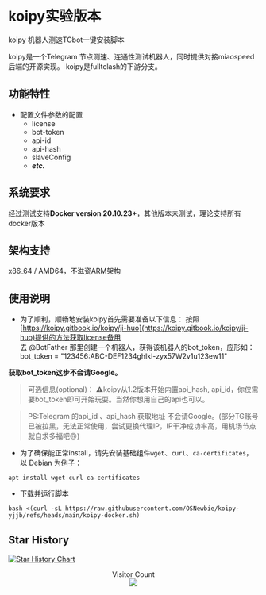 # koipy实验版本
koipy 机器人测速TGbot一键安装脚本

koipy是一个Telegram 节点测速、连通性测试机器人，同时提供对接miaospeed后端的开源实现。 koipy是fulltclash的下游分支。

## 功能特性

- 配置文件参数的配置
    * license
    * bot-token
    * api-id
    * api-hash
    * slaveConfig
    * ***etc.***

## 系统要求

经过测试支持**Docker version 20.10.23+**，其他版本未测试，理论支持所有docker版本

## 架构支持

x86_64 / AMD64，不滋瓷ARM架构

## 使用说明
* 为了顺利，顺畅地安装koipy首先需要准备以下信息：
按照[https://koipy.gitbook.io/koipy/ji-huo](https://koipy.gitbook.io/koipy/ji-huo)提供的方法获取license备用<br>
去 @BotFather 那里创建一个机器人，获得该机器人的bot_token，应形如：bot_token = "123456:ABC-DEF1234ghIkl-zyx57W2v1u123ew11"<br>

**获取bot_token这步不会请Google。**

> 可选信息(optional)：
⚠️koipy从1.2版本开始内置api_hash, api_id，你仅需要bot_token即可开始玩耍。当然你想用自己的api也可以。<br>

>PS:Telegram 的api_id 、api_hash 获取地址 不会请Google。(部分TG账号已被拉黑，无法正常使用，尝试更换代理IP，IP干净成功率高，用机场节点就自求多福吧🙃)
* 为了确保能正常install，请先安装基础组件`wget`、`curl`、`ca-certificates`，以 Debian 为例子：
```
apt install wget curl ca-certificates
```

* 下载并运行脚本
```
bash <(curl -sL https://raw.githubusercontent.com/OSNewbie/koipy-yjjb/refs/heads/main/koipy-docker.sh)
```

## Star History
 
[![Star History Chart](https://api.star-history.com/svg?repos=detesion/get-koipy&type=Date)](https://star-history.com/#detesion/get-koipy&Date)

<p align="center"> 
  Visitor Count<br>
  <img src="https://profile-counter.glitch.me/detesion/count.svg" />
</p>
